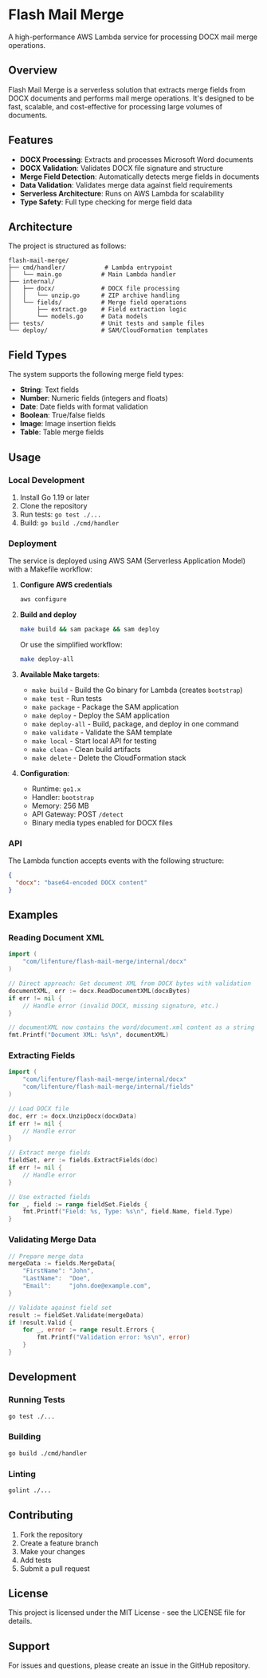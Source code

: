 # Flash Mail Merge

A high-performance AWS Lambda service for processing DOCX mail merge operations.

## Overview

Flash Mail Merge is a serverless solution that extracts merge fields from DOCX documents and performs mail merge operations. It's designed to be fast, scalable, and cost-effective for processing large volumes of documents.

## Features

- **DOCX Processing**: Extracts and processes Microsoft Word documents
- **DOCX Validation**: Validates DOCX file signature and structure
- **Merge Field Detection**: Automatically detects merge fields in documents
- **Data Validation**: Validates merge data against field requirements
- **Serverless Architecture**: Runs on AWS Lambda for scalability
- **Type Safety**: Full type checking for merge field data

## Architecture

The project is structured as follows:

```
flash-mail-merge/
├── cmd/handler/           # Lambda entrypoint
│   └── main.go           # Main Lambda handler
├── internal/
│   ├── docx/             # DOCX file processing
│   │   └── unzip.go      # ZIP archive handling
│   └── fields/           # Merge field operations
│       ├── extract.go    # Field extraction logic
│       └── models.go     # Data models
├── tests/                # Unit tests and sample files
└── deploy/               # SAM/CloudFormation templates
```

## Field Types

The system supports the following merge field types:

- **String**: Text fields
- **Number**: Numeric fields (integers and floats)
- **Date**: Date fields with format validation
- **Boolean**: True/false fields
- **Image**: Image insertion fields
- **Table**: Table merge fields

## Usage

### Local Development

1. Install Go 1.19 or later
2. Clone the repository
3. Run tests: `go test ./...`
4. Build: `go build ./cmd/handler`

### Deployment

The service is deployed using AWS SAM (Serverless Application Model) with a Makefile workflow:

1. **Configure AWS credentials**
   ```bash
   aws configure
   ```

2. **Build and deploy**
   ```bash
   make build && sam package && sam deploy
   ```
   
   Or use the simplified workflow:
   ```bash
   make deploy-all
   ```

3. **Available Make targets**:
   - `make build` - Build the Go binary for Lambda (creates `bootstrap`)
   - `make test` - Run tests
   - `make package` - Package the SAM application
   - `make deploy` - Deploy the SAM application
   - `make deploy-all` - Build, package, and deploy in one command
   - `make validate` - Validate the SAM template
   - `make local` - Start local API for testing
   - `make clean` - Clean build artifacts
   - `make delete` - Delete the CloudFormation stack

4. **Configuration**:
   - Runtime: `go1.x`
   - Handler: `bootstrap`
   - Memory: 256 MB
   - API Gateway: POST `/detect`
   - Binary media types enabled for DOCX files

### API

The Lambda function accepts events with the following structure:

```json
{
  "docx": "base64-encoded DOCX content"
}
```

## Examples

### Reading Document XML

```go
import (
    "com/lifenture/flash-mail-merge/internal/docx"
)

// Direct approach: Get document XML from DOCX bytes with validation
documentXML, err := docx.ReadDocumentXML(docxBytes)
if err != nil {
    // Handle error (invalid DOCX, missing signature, etc.)
}

// documentXML now contains the word/document.xml content as a string
fmt.Printf("Document XML: %s\n", documentXML)
```

### Extracting Fields

```go
import (
    "com/lifenture/flash-mail-merge/internal/docx"
    "com/lifenture/flash-mail-merge/internal/fields"
)

// Load DOCX file
doc, err := docx.UnzipDocx(docxData)
if err != nil {
    // Handle error
}

// Extract merge fields
fieldSet, err := fields.ExtractFields(doc)
if err != nil {
    // Handle error
}

// Use extracted fields
for _, field := range fieldSet.Fields {
    fmt.Printf("Field: %s, Type: %s\n", field.Name, field.Type)
}
```

### Validating Merge Data

```go
// Prepare merge data
mergeData := fields.MergeData{
    "FirstName": "John",
    "LastName":  "Doe",
    "Email":     "john.doe@example.com",
}

// Validate against field set
result := fieldSet.Validate(mergeData)
if !result.Valid {
    for _, error := range result.Errors {
        fmt.Printf("Validation error: %s\n", error)
    }
}
```

## Development

### Running Tests

```bash
go test ./...
```

### Building

```bash
go build ./cmd/handler
```

### Linting

```bash
golint ./...
```

## Contributing

1. Fork the repository
2. Create a feature branch
3. Make your changes
4. Add tests
5. Submit a pull request

## License

This project is licensed under the MIT License - see the LICENSE file for details.

## Support

For issues and questions, please create an issue in the GitHub repository.
